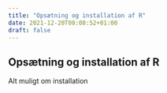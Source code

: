 ```yaml
---
title: "Opsætning og installation af R"
date: 2021-12-20T08:08:52+01:00
draft: false
---
```





## Opsætning og installation af R



Alt muligt om installation